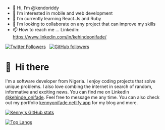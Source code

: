 - 👋 Hi, I’m @kendoriddy
- 👀 I’m interested in mobile and web development
- 🌱 I’m currently learning React.Js and Ruby
- 💞️ I’m looking to collaborate on any project that can improve my skills
- 📫 How to reach me ... LinkedIn: https://www.linkedin.com/in/kehindeonifade/

[![Twitter Followers](https://img.shields.io/twitter/follow/sudo_overflow?color=0E7FC0&logo=twitter&style=for-the-badge&label=Twitter)](https://twitter.com/rideonone09) &nbsp; [![GitHub followers](https://img.shields.io/github/followers/CyrisXD?logo=GitHub&style=for-the-badge)](https://github.com/kendoriddy)

# 👋 &nbsp;Hi there

I'm a software developer from Nigeria. I enjoy coding projects that solve unique problems. I also love combing the internet in search of random, informative and exciting news. You can find me on LinkedIn [@kehinde_onifade](https://www.linkedin.com/in/kehindeonifade/). Feel free to message me any time. You can also check out my portfolio [kennyonifade.netlify.app](https://kennyonifade.netlify.app/) for my blog and more.

[![Kenny's GitHub stats](https://github-readme-stats.vercel.app/api?username=kendoriddy&count_private=true&show_icons=true&theme=tokyonight)](https://github.com/kendoriddy/github-readme-stats)

[![Top Langs](https://github-readme-stats.vercel.app/api/top-langs/?username=kendoriddy)](https://github.com/kendoriddy/github-readme-stats)



<!---
kendoriddy/kendoriddy is a ✨ special ✨ repository because its `README.md` (this file) appears on your GitHub profile.
You can click the Preview link to take a look at your changes.
--->
